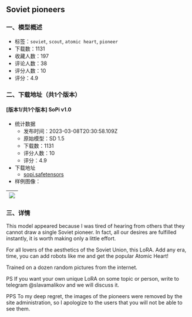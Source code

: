 ## Soviet pioneers
### 一、模型概述

- 标签：`soviet`, `scout`, `atomic heart`, `pioneer`
- 下载数：1131
- 收藏人数：197
- 评论人数：38
- 评分人数：10
- 评分：4.9

### 二、下载地址（共1个版本）

#### [版本1/共1个版本] SoPi v1.0

- 统计数据
  - 发布时间：2023-03-08T20:30:58.109Z
  - 原始模型：SD 1.5
  - 下载数：1131
  - 评分人数：10
  - 评分：4.9
- 下载地址
  - [sopi.safetensors](https://civitai.com/api/download/models/20385)
- 样例图像：

| <img src="https://image.civitai.com/xG1nkqKTMzGDvpLrqFT7WA/571fb5a4-b5a1-4cd1-b471-b8b19305ae00/width=450/216353.jpeg" /> |
| ---- |


### 三、详情
<p>This model appeared because I was tired of hearing from others that they cannot draw a single Soviet pioneer. In fact, all our desires are fulfilled instantly, it is worth making only a little effort.</p><p>For all lovers of the aesthetics of the Soviet Union, this LoRA. Add any era, time, you can add robots like me and get the popular Atomic Heart!</p><p>Trained on a dozen random pictures from the internet.</p><p>PS If you want your own unique LoRA on some topic or person, write to telegram @slavamalikov and we will discuss it.</p><p>PPS To my deep regret, the images of the pioneers were removed by the site administration, so I apologize to the users that you will not be able to see them.</p><p></p>